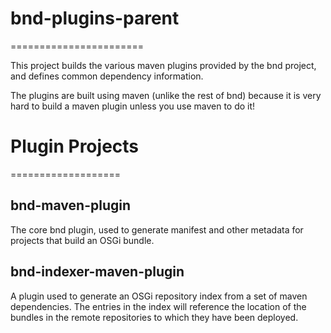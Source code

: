 # bnd-plugins-parent
=======================

This project builds the various maven plugins provided by the bnd project,
and defines common dependency information.

The plugins are built using maven (unlike the rest of bnd) because it is
very hard to build a maven plugin unless you use maven to do it!


# Plugin Projects
===================

## bnd-maven-plugin

The core bnd plugin, used to generate manifest and other metadata for 
projects that build an OSGi bundle.

## bnd-indexer-maven-plugin

A plugin used to generate an OSGi repository index from a set of maven
dependencies. The entries in the index will reference the location of
the bundles in the remote repositories to which they have been deployed.
